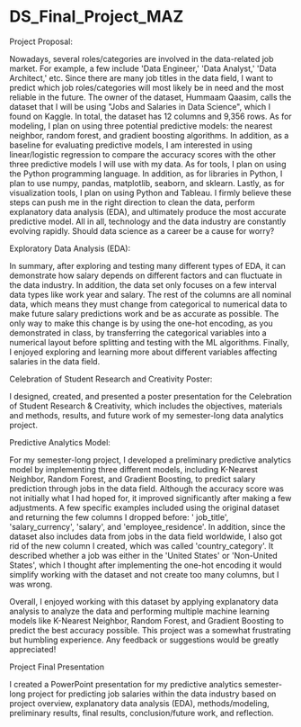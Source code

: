 # DS_Final_Project_MAZ
Project Proposal: 

Nowadays, several roles/categories are involved in the data-related job market. For example, a few include 'Data Engineer,' 'Data Analyst,' 'Data Architect,' etc. Since there are many job titles in the data field, I want to predict which job roles/categories will most likely be in need and the most reliable in the future. The owner of the dataset, Hummaam Qaasim, calls the dataset that I will be using "Jobs and Salaries in Data Science", which I found on Kaggle. In total, the dataset has 12 columns and 9,356 rows. As for modeling, I plan on using three potential predictive models: the nearest neighbor, random forest, and gradient boosting algorithms. In addition, as a baseline for evaluating predictive models, I am interested in using linear/logistic regression to compare the accuracy scores with the other three predictive models I will use with my data. As for tools, I plan on using the Python programming language. In addition, as for libraries in Python, I plan to use numpy, pandas, matplotlib, seaborn, and sklearn. Lastly, as for visualization tools, I plan on using Python and Tableau. I firmly believe these steps can push me in the right direction to clean the data, perform explanatory data analysis (EDA), and ultimately produce the most accurate predictive model. All in all, technology and the data industry are constantly evolving rapidly. Should data science as a career be a cause for worry?

Exploratory Data Analysis (EDA):

In summary, after exploring and testing many different types of EDA, it can demonstrate how salary depends on different factors and can fluctuate in the data industry. In addition, the data set only focuses on a few interval data types like work year and salary. The rest of the columns are all nominal data, which means they must change from categorical to numerical data to make future salary predictions work and be as accurate as possible. The only way to make this change is by using the one-hot encoding, as you demonstrated in class, by transferring the categorical variables into a numerical layout before splitting and testing with the ML algorithms. Finally, I enjoyed exploring and learning more about different variables affecting salaries in the data field. 

Celebration of Student Research and Creativity Poster:

I designed, created, and presented a poster presentation for the Celebration of Student Research & Creativity, which includes the objectives, materials and methods, results, and future work of my semester-long data analytics project.

Predictive Analytics Model:

For my semester-long project, I developed a preliminary predictive analytics model by implementing three different models, including K-Nearest Neighbor, Random Forest, and Gradient Boosting, to predict salary prediction through jobs in the data field. Although the accuracy score was not initially what I had hoped for, it improved significantly after making a few adjustments. A few specific examples included using the original dataset and returning the few columns I dropped before: ' job_title', 'salary_currency', 'salary', and 'employee_residence'. In addition, since the dataset also includes data from jobs in the data field worldwide, I also got rid of the new column I created, which was called 'country_category'. It described whether a job was either in the 'United States' or 'Non-United States', which I thought after implementing the one-hot encoding it would simplify working with the dataset and not create too many columns, but I was wrong.

Overall, I enjoyed working with this dataset by applying explanatory data analysis to analyze the data and performing multiple machine learning models like K-Nearest Neighbor, Random Forest, and Gradient Boosting to predict the best accuracy possible. This project was a somewhat frustrating but humbling experience. Any feedback or suggestions would be greatly appreciated! 

Project Final Presentation

I created a PowerPoint presentation for my predictive analytics semester-long project for predicting job salaries within the data industry based on project overview, explanatory data analysis (EDA), methods/modeling, preliminary results, final results, conclusion/future work, and reflection.
